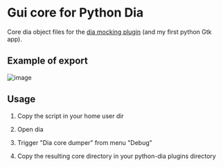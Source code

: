 # Gui core for Python Dia 

Core dia object files for the [dia mocking plugin](https://github.com/sosie-js/python-dia-mock-plugin) (and my first python Gtk app).

## Example of export

![image](https://user-images.githubusercontent.com/70700670/147677502-5b918b53-7b36-4e87-86c1-a0e9592d6ef2.png)


## Usage 

1. Copy the script in your home user dir

2. Open dia

3. Trigger "Dia core dumper" from menu "Debug"

4. Copy the resulting core directory in your python-dia plugins directory
